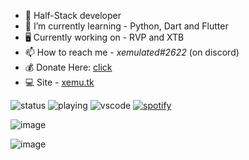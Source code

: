 - 🍞 Half-Stack developer
- 🌱 I’m currently learning - Python, Dart and Flutter
- 🖥 Currently working on - RVP and XTB
- 📫 How to reach me - *xemulated#2622* (on discord)
- 💰 Donate Here: [click](https://www.rentry.co/HowToSupportXem)
- 💻 Site - [xemu.tk](https://xemu.tk)

![status](https://nocache.advaith.workers.dev?url=https://img.shields.io/endpoint?url=https://dev.discordprofiles.me/api/badge/status/927441405079588914?simple=true)
![playing](https://nocache.advaith.workers.dev?url=https://img.shields.io/endpoint?url=https://dev.discordprofiles.me/api/badge/playing/927441405079588914)
![vscode](https://nocache.advaith.workers.dev?url=https://img.shields.io/endpoint?url=https://dev.discordprofiles.me/api/badge/vscode/927441405079588914)
[![spotify](https://nocache.advaith.workers.dev?url=https://img.shields.io/endpoint?url=https://dev.discordprofiles.me/api/badge/spotify/927441405079588914)](https://dev.discordprofiles.me/openspotify/927441405079588914)

![image](https://skillicons.dev/icons?i=py,html,js,css,vscode,discord,dart,flutter)

![image](https://raw.githubusercontent.com/xemulat/xemulat/main/Cornch.gif)
